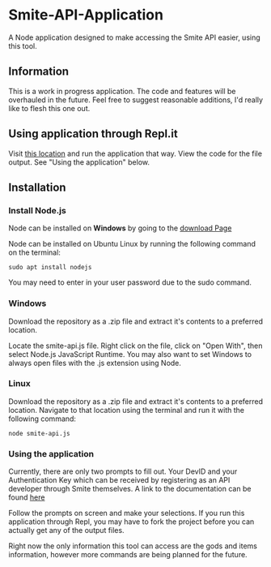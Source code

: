 # Smite-API-Application
A Node application designed to make accessing the Smite API easier, using this tool.

## Information

This is a work in progress application. The code and features will be overhauled in the future. Feel free to suggest reasonable additions, I'd really like to flesh this one out.

## Using application through Repl.it

Visit [this location](https://replit.com/@Kirbout/Smite-API-Application) and run the application that way. View the code for the file output. See "Using the application" below.

## Installation

### Install Node.js

Node can be installed on **Windows** by going to the [download Page](https://nodejs.org/en/)

Node can be installed on Ubuntu Linux by running the following command on the terminal:

`sudo apt install nodejs`

You may need to enter in your user password due to the sudo command.

### Windows

Download the repository as a .zip file and extract it's contents to a preferred location.

Locate the smite-api.js file. Right click on the file, click on "Open With", then select Node.js JavaScript Runtime. You may also want to set Windows to always open files with the .js extension using Node.

### Linux

Download the repository as a .zip file and extract it's contents to a preferred location. Navigate to that location using the terminal and run it with the following command:

`node smite-api.js`

### Using the application

Currently, there are only two prompts to fill out. Your DevID and your Authentication Key which can be received by registering as an API developer through Smite themselves. A link to the documentation can be found [here](https://webcdn.hirezstudios.com/hirez-studios/legal/smite-api-developer-guide.pdf)

Follow the prompts on screen and make your selections. If you run this application through Repl, you may have to fork the project before you can actually get any of the output files.

Right now the only information this tool can access are the gods and items information, however more commands are being planned for the future.
